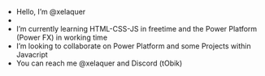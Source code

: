 - Hello, I’m @xelaquer
- 
- I’m currently learning HTML-CSS-JS in freetime and the Power Platform (Power FX) in working time
- I’m looking to collaborate on Power Platform and some Projects within Javacript
- You can reach me @xelaquer and Discord (tObik)
